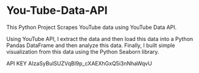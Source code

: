 # You-Tube-Data-API


This Python Project Scrapes YouTube data using YouTube Data API.


Using YouTube API, I  extract the data and then load this data into a Python Pandas DataFrame and then analyze this data. Finally, I built simple visualization from this data using the Python Seaborn library.





API KEY
AIzaSyBulSUZVqBl9p_cXAEXhGxQ5i3nNhaWqvU
